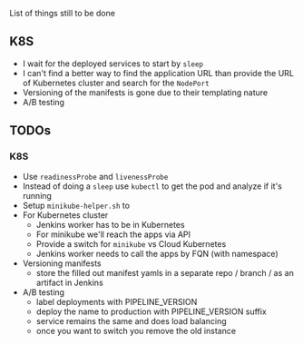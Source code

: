List of things still to be done

## K8S

- I wait for the deployed services to start by `sleep`
- I can't find a better way to find the application URL than provide
the URL of Kubernetes cluster and search for the `NodePort`
- Versioning of the manifests is gone due to their templating nature
- A/B testing

## TODOs

### K8S

- Use `readinessProbe` and `livenessProbe`
- Instead of doing a `sleep` use `kubectl` to get the pod and analyze
if it's running
- Setup `minikube-helper.sh` to 
- For Kubernetes cluster 
    - Jenkins worker has to be in Kubernetes
    - For minikube we'll reach the apps via API
    - Provide a switch for `minikube` vs Cloud Kubernetes
    - Jenkins worker needs to call the apps by FQN (with namespace)
- Versioning manifests
    - store the filled out manifest yamls in a separate repo / branch
    / as an artifact in Jenkins
- A/B testing
    - label deployments with PIPELINE_VERSION
    - deploy the name to production with PIPELINE_VERSION suffix
    - service remains the same and does load balancing
    - once you want to switch you remove the old instance